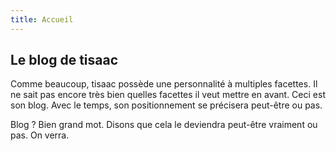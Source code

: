 ```yaml
---
title: Accueil
---
```

## Le blog de tisaac

Comme beaucoup, tisaac possède une personnalité à multiples facettes. 
Il ne sait pas encore très bien quelles facettes il veut mettre en avant.
Ceci est son blog. Avec le temps, son positionnement se précisera peut-être ou pas.

Blog ? Bien grand mot. Disons que cela le deviendra peut-être vraiment ou pas. On verra.